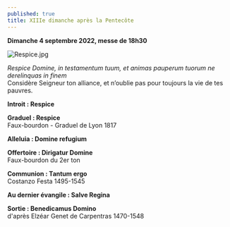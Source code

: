 ```yaml
---
published: true
title: XIIIe dimanche après la Pentecôte
---
```

**Dimanche 4 septembre 2022, messe de 18h30**  

![Respice.jpg]({{site.baseurl}}/images/Respice.jpg)

*Respice Domine, in testamentum tuum, et animas pauperum tuorum ne derelinquas in finem*  
Considère Seigneur ton alliance, et n’oublie pas pour toujours la vie de tes pauvres.

**Introit : Respice**

**Graduel : Respice**  
Faux-bourdon - Graduel de Lyon 1817

**Alleluia : Domine refugium**

**Offertoire : Dirigatur Domine**  
Faux-bourdon du 2er ton

**Communion : Tantum ergo**  
Costanzo Festa 1495-1545

**Au dernier évangile : Salve Regina**

**Sortie : Benedicamus Domino**  
d'après Elzéar Genet de Carpentras  1470-1548
